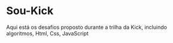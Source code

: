 # Sou-Kick
Aqui está os desafios proposto durante a trilha da Kick, incluindo algoritmos, Html, Css, JavaScript 
